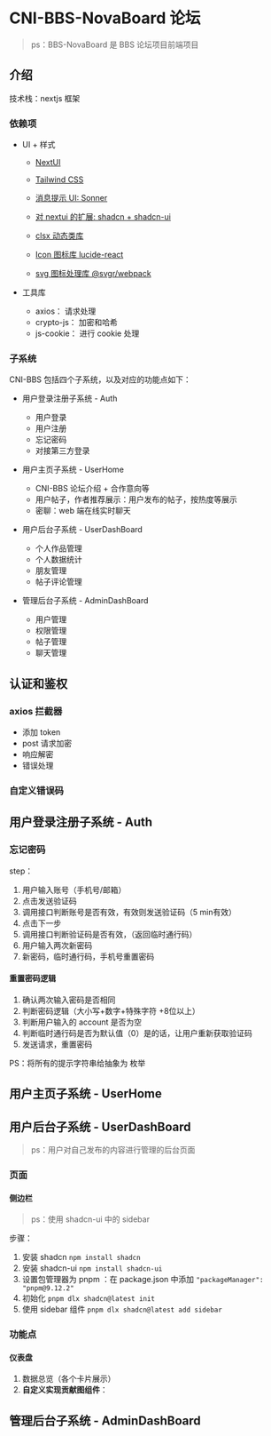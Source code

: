 # CNI-BBS-NovaBoard 论坛

> ps：BBS-NovaBoard 是 BBS 论坛项目前端项目

## 介绍

技术栈：nextjs 框架

### 依赖项

- UI + 样式

  - [NextUI](https://nextui.org/)

  - [Tailwind CSS](https://tailwindcss.com/)

  - [消息提示 UI: Sonner](https://sonner.emilkowal.ski/)

  - [对 nextui 的扩展: shadcn + shadcn-ui](https://ui.shadcn.com/)

  - [clsx 动态类库](https://www.npmjs.com/package/clsx)

  - [Icon 图标库 lucide-react](https://lucide.dev/guide/packages/lucide-react)

  - [svg 图标处理库 @svgr/webpack]()

- 工具库

  - axios： 请求处理
  - crypto-js： 加密和哈希
  - js-cookie： 进行 cookie 处理



### 子系统

CNI-BBS 包括四个子系统，以及对应的功能点如下：

- 用户登录注册子系统 - Auth
  - 用户登录
  - 用户注册
  - 忘记密码
  - 对接第三方登录

- 用户主页子系统 - UserHome
  - CNI-BBS 论坛介绍 + 合作意向等
  - 用户帖子，作者推荐展示：用户发布的帖子，按热度等展示
  - 密聊：web 端在线实时聊天
- 用户后台子系统 - UserDashBoard
  - 个人作品管理
  - 个人数据统计
  - 朋友管理
  - 帖子评论管理
- 管理后台子系统 - AdminDashBoard
  - 用户管理
  - 权限管理
  - 帖子管理
  - 聊天管理



## 认证和鉴权

### axios 拦截器

- 添加 token
- post 请求加密
- 响应解密
- 错误处理



### 自定义错误码







## 用户登录注册子系统 - Auth





### 忘记密码

step：

1. 用户输入账号（手机号/邮箱）
2. 点击发送验证码
3. 调用接口判断账号是否有效，有效则发送验证码（5 min有效）
4. 点击下一步
5. 调用接口判断验证码是否有效，（返回临时通行码）
6. 用户输入两次新密码
7. 新密码，临时通行码，手机号重置密码



#### 重置密码逻辑

1. 确认两次输入密码是否相同
2. 判断密码逻辑（大小写+数字+特殊字符 +8位以上）
3. 判断用户输入的 account 是否为空
4. 判断临时通行码是否为默认值（0）是的话，让用户重新获取验证码
5. 发送请求，重置密码



PS：将所有的提示字符串给抽象为 枚举





## 用户主页子系统 - UserHome





## 用户后台子系统 - UserDashBoard

> ps：用户对自己发布的内容进行管理的后台页面

### 页面

#### 侧边栏

> ps：使用 shadcn-ui 中的 sidebar

步骤：

1. 安装 shadcn `npm install shadcn`
2. 安装 shadcn-ui `npm install shadcn-ui`
3. 设置包管理器为 pnpm ：在 package.json 中添加 `"packageManager": "pnpm@9.12.2"`
4. 初始化 `pnpm dlx shadcn@latest init`
5. 使用 sidebar 组件 `pnpm dlx shadcn@latest add sidebar`



### 功能点

#### 仪表盘

1. 数据总览（各个卡片展示）
2. **自定义实现贡献图组件**：<ContributionGraph />









## 管理后台子系统 - AdminDashBoard









